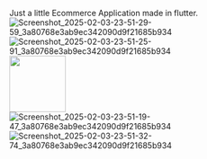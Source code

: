 Just a little Ecommerce Application made in flutter.
![Screenshot_2025-02-03-23-51-29-59_3a80768e3ab9ec342090d9f21685b934](https://github.com/user-attachments/assets/fad26861-8e71-4601-90b8-faeaf0745a7a) ![Screenshot_2025-02-03-23-51-25-91_3a80768e3ab9ec342090d9f21685b934](https://github.com/user-attachments/assets/76f403fd-4845-4dfe-92ba-aa81ae43298d)
<img src="https://github.com/user-attachments/assets/fad26861-8e71-4601-90b8-faeaf0745a7a" height=100 />
![Screenshot_2025-02-03-23-51-19-47_3a80768e3ab9ec342090d9f21685b934](https://github.com/user-attachments/assets/9a4c4f0d-5d78-40e5-ae92-fea4198f258a)
![Screenshot_2025-02-03-23-51-32-74_3a80768e3ab9ec342090d9f21685b934](https://github.com/user-attachments/assets/0c8221e3-6eab-4b63-8fb2-21b860238d49)
